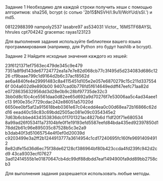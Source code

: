 Задание 1
Необходимо для каждой строки получить хеши с помощью алгоритмов: sha256, bcrypt (с солью '$2b$15$NSVH/I.9u1l/WoYUd/sSI.') и md5.


08122988399
nampoly2537
lasabre97
as534031
Victor_
16MSTF68AYSL
hhrules
cpt704242
gracemac
rayas123123


Для выполнения задания используйте библиотеки вашего языка программирования (например, для Python это будут hashlib и bcrypt).

Задание 2
Найдите исходные значения каждого из хешей:


23f6121371ef7563ec479de345c9e479
7351a8f9d143de67724772ea1a7e7e82d068cb77c3f495d5d234083d686c1226
cf9baae799c1d9164d2b6c37acf8562d
ae6a4840fe4e29991483c8a4115451d105e2e057e6870279c15c211d3375546f
004a602d9e890b00
9407cad0b776fd5f614649eddff47eefc71aa82d
e0728635632956dd3d28e0b9c28bf97735de32c3
3bb0d8c10c4ce5561daa0d82ee65d692a9d70276f7e53006aa5c4ad34aee1c13
9f00e35c7729cdac242e86051a57020d
6650ee0bf5af2a915618beb0361e67c04cedd4ea0c00d68ea72b16866c62dd16
eead40c59c83c69bdd2505ac081e09c0354345e2
7d63b6cbbed434353836dc011701321ac4827b6d
f1df20f71e680534
8a99ad26f053411a73104bfe0f1e19193efd5587eefd84bda435ed92397850d1
78dd2b61c96e895035c87528b5c3e2a9
b3dab40f3d51065754e4f0ef0d20039d
c9203499e3a2ff2b1244913777a3614954c1cd17240695fc160fe96914094912
8e82dfe15d36d6ec75f38de62128cf386964bf80b423ccda4fd239fc942d2cd9
43ca9303ecf07627
3ad12414555b1e01870647cb4dc99df88dbdd7eaf1494900fa9dd89bb2758cb3


Для выполнения задания разрешается использовать любые методы.
